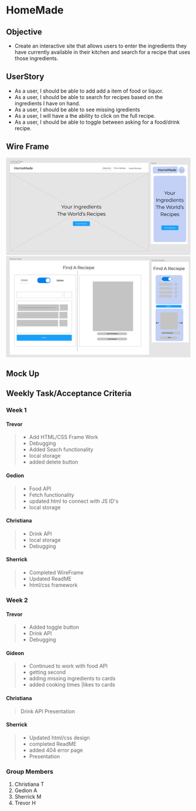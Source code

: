 # HomeMade

## Objective

- Create an interactive site that allows users to enter the ingredients they have currently available in their kitchen and search for a recipe that uses those ingredients.

## UserStory

- As a user, I should be able to add add a item of food or liquor.
- As a user, I should be able to search for recipes based on the ingredients I have on hand.
- As a user, I should be able to see missing igredients
- As a user, I will have a the ability to click on the full recipe.
- As a user, I should be able to toggle between asking for a food/drink recipe.

## Wire Frame

![WireFrame Landing Page](./assets/images/Screen%20Shot%202022-04-22%20at%209.12.03%20PM.png)
![Recipe Page](./assets/images/Screen%20Shot%202022-04-22%20at%209.12.22%20PM.png)

## Mock Up

## Weekly Task/Acceptance Criteria

### Week 1

#### Trevor

> - Add HTML/CSS Frame Work
> - Debugging
> - Added Seach functionality
> - local storage
> - added delete button

#### Gedion

> - Food API
> - Fetch functionality
> - updated html to connect with JS ID's
> - local storage

#### Christiana

> - Drink API
> - local storage
> - Debugging

#### Sherrick

> - Completed WireFrame
> - Updated ReadME
> - html/css framework

### Week 2

#### Trevor

> - Added toggle button
> - Drink API
> - Debugging

#### Gideon

> - Continued to work with food API
> - getting second
> - adding missing ingredients to cards
> - added cooking times |likes to cards

#### Christiana

> Drink API
> Presentation

#### Sherrick

> - Updated html/css design
> - completed ReadME
> - added 404 error page
> - Presentation

### Group Members

1. Christiana T
2. Gedion A
3. Sherrick M
4. Trevor H
